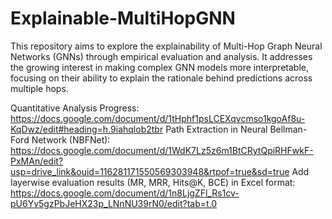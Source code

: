 # Explainable-MultiHopGNN
This repository aims to explore the explainability of Multi-Hop Graph Neural Networks (GNNs) through empirical evaluation and analysis. It addresses the growing interest in making complex GNN models more interpretable, focusing on their ability to explain the rationale behind predictions across multiple hops.

Quantitative Analysis Progress: https://docs.google.com/document/d/1tHphf1psLCEXqvcmso1kgoAf8u-KqDwz/edit#heading=h.9iahqlob2tbr
Path Extraction in Neural Bellman-Ford Network (NBFNet): https://docs.google.com/document/d/1WdK7Lz5z6m1BtCRytQpiRHFwkF-PxMAn/edit?usp=drive_link&ouid=116281171550569303948&rtpof=true&sd=true
Add layerwise evaluation results (MR, MRR, Hits@K, BCE) in Excel format: https://docs.google.com/document/d/1n8LjgZFl_Rs1cv-pU6Yv5gzPbJeHX23p_LNnNU39rN0/edit?tab=t.0

